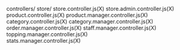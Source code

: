 controllers/
  store/
    store.controller.js(X)
    store.admin.controller.js(X)           
    product.controller.js(X)
    product.manager.controller.js(X)        
    category.controller.js(X)
    category.manager.controller.js(X)       
    order.manager.controller.js(X)
    staff.manager.controller.js(X)          
    topping.manager.controller.js(X)        
    stats.manager.controller.js(X)
